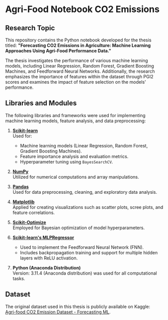 # Agri-Food Notebook CO2 Emissions
## Research Topic
This repository contains the Python notebook developed for the thesis titled: **"Forecasting CO2 Emissions in Agriculture: Machine Learning Approaches Using Agri-Food Performance Data."**

The thesis investigates the performance of various machine learning models, including Linear Regression, Random Forest, Gradient Boosting Machines, and Feedforward Neural Networks. Additionally, the research emphasizes the importance of features within the dataset through PGI2 scores and examines the impact of feature selection on the models' performance.

## Libraries and Modules
The following libraries and frameworks were used for implementing machine learning models, feature analysis, and data preprocessing:

1. **[Scikit-learn](https://scikit-learn.org/stable/)**  
   Used for:
   - Machine learning models (Linear Regression, Random Forest, Gradient Boosting Machines).
   - Feature importance analysis and evaluation metrics.
   - Hyperparameter tuning using `BayesSearchCV`.

2. **[NumPy](https://numpy.org/doc/stable/)**  
   Utilized for numerical computations and array manipulations.

3. **[Pandas](https://pandas.pydata.org/docs/)**  
   Used for data preprocessing, cleaning, and exploratory data analysis.

4. **[Matplotlib](https://matplotlib.org/stable/contents.html)**  
   Applied for creating visualizations such as scatter plots, scree plots, and feature correlations.

5. **[Scikit-Optimize](https://scikit-optimize.github.io/stable/)**  
   Employed for Bayesian optimization of model hyperparameters.

6. **[Scikit-learn's MLPRegressor](https://scikit-learn.org/stable/modules/generated/sklearn.neural_network.MLPRegressor.html)**  
   - Used to implement the Feedforward Neural Network (FNN).
   - Includes backpropagation training and support for multiple hidden layers with ReLU activation.

7. **Python (Anaconda Distribution)**  
   Version: 3.11.4 (Anaconda distribution) was used for all computational tasks.

## Dataset
The original dataset used in this thesis is publicly available on Kaggle:  
[Agri-food CO2 Emission Dataset - Forecasting ML](https://www.kaggle.com/alessandrolobello/agri-food-co2-emission-dataset).

